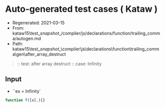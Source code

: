 # Auto-generated test cases ( Kataw )
- Regenerated: 2021-03-15
- From: kataw15\test\__snapshot__/compiler/js/declarations/function/trailing_comma/autogen.md
- Path: kataw15\test\__snapshot__\compiler\js\declarations\function\trailing_comma\gen\after_array_destruct
> :: test: after array destruct
> :: case: Infinity
## Input
- ``es = Infinity`

`````js
function f([x],){}
`````
